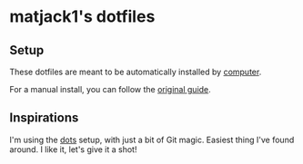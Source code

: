 # matjack1's dotfiles

## Setup

These dotfiles are meant to be automatically installed by [computer](https://github.com/matjack1/computer).

For a manual install, you can follow the [original guide](https://github.com/jaagr/dots#alias).

## Inspirations

I'm using the [dots](https://github.com/jaagr/dots) setup, with just a bit of Git magic. Easiest thing I've found around. I like it, let's give it a shot!
